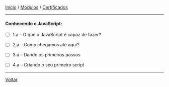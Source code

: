 [Início](https://github.com/Thalyalm/curso-javascript) / 
[Módulos](https://github.com/Thalyalm/curso-javascript/tree/master/modulos/readme.md) /
[Certificados](https://github.com/Thalyalm/curso-javascript/tree/master/certificados)

---

#### Conhecendo o JavaScript:

- [ ] 1.a – O que o JavaScript é capaz de fazer?

- [ ] 2.a – Como chegamos até aqui?

- [ ] 3.a – Dando os primeiros passos

- [ ] 4.a – Criando o seu primeiro script

---

[Voltar](/modulos/readme.md)
